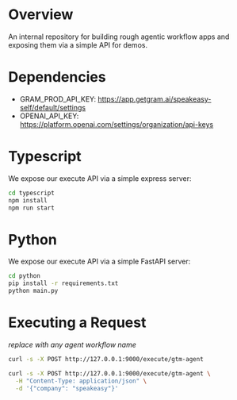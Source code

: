 # Overview

An internal repository for building rough agentic workflow apps and exposing them via a simple API for demos.

# Dependencies

- GRAM_PROD_API_KEY: https://app.getgram.ai/speakeasy-self/default/settings
- OPENAI_API_KEY: https://platform.openai.com/settings/organization/api-keys

# Typescript

We expose our execute API via a simple express server:

```sh
cd typescript
npm install
npm run start
```

# Python

We expose our execute API via a simple FastAPI server:

```sh
cd python
pip install -r requirements.txt
python main.py
```

# Executing a Request

*replace with any agent workflow name*

```sh
curl -s -X POST http://127.0.0.1:9000/execute/gtm-agent
```

```sh
curl -s -X POST http://127.0.0.1:9000/execute/gtm-agent \
  -H "Content-Type: application/json" \
  -d '{"company": "speakeasy"}'
```
